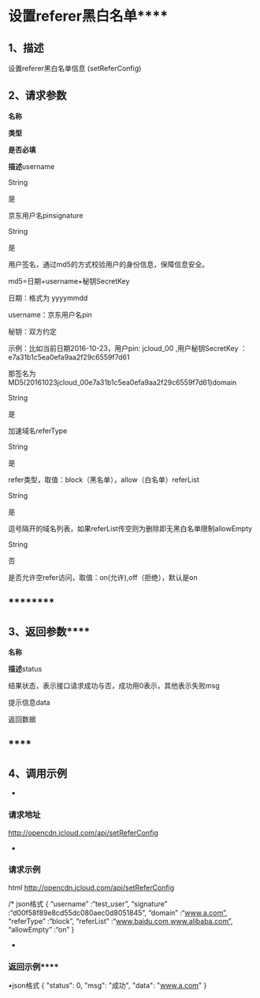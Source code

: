 # **设置referer黑白名单******

## **1、描述**

设置referer黑白名单信息 (setReferConfig)

## **2、请求参数**

**名称**

**类型**

**是否必填**

**描述**username

String

是

京东用户名pinsignature

String

是

用户签名，通过md5的方式校验用户的身份信息，保障信息安全。

md5=日期+username+秘钥SecretKey

日期：格式为 yyyymmdd

username：京东用户名pin

秘钥：双方约定

示例：比如当前日期2016-10-23，用户pin: jcloud_00 ,用户秘钥SecretKey ：e7a31b1c5ea0efa9aa2f29c6559f7d61

那签名为MD5(20161023jcloud_00e7a31b1c5ea0efa9aa2f29c6559f7d61)domain

String

是

加速域名referType

String

是

refer类型，取值：block（黑名单），allow（白名单）referList

String

是

逗号隔开的域名列表，如果referList传空则为删除即无黑白名单限制allowEmpty

String

否

是否允许空refer访问，取值：on(允许),off（拒绝），默认是on

## ********

## **3、返回参数******

**名称**

**描述**status

结果状态，表示接口请求成功与否，成功用0表示，其他表示失败msg

提示信息data

返回数据

## ****

## **4、调用示例**

* 
### **请求地址**

http://opencdn.jcloud.com/api/setReferConfig

* 
### **请求示例**

html http://opencdn.jcloud.com/api/setReferConfig

/* json格式
{
“username” :“test_user”,
“signature” :“d00f58f89e8cd55dc080aec0d8051845”,
“domain” :“www.a.com”,
“referType” :“block”,
“referList” :“www.baidu.com,www.alibaba.com”,
“allowEmpty” :“on”
}

* 
### **返回示例******

•json格式
{
"status": 0,
"msg": "成功",
"data": "www.a.com"
}